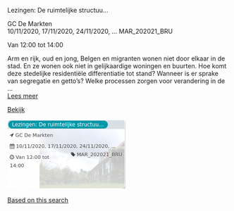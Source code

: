 Lezingen: De ruimtelijke structuu...

GC De Markten  
10/11/2020, 17/11/2020, 24/11/2020, ... MAR\_202021\_BRU  

Van 12:00 tot 14:00

  

Arm en rijk, oud en jong, Belgen en migranten wonen niet door elkaar in de stad. En ze wonen ook niet in gelijkaardige woningen en buurten. Hoe komt deze stedelijke residentiële differentiatie tot stand? Wanneer is er sprake van segregatie en getto’s? Welke processen zorgen voor verandering in de  ...  
[Lees meer](https://tickets.vgc.be/activity/subscribe/MAR_202021_BRU)

[Bekijk](https://tickets.vgc.be/ticketingActivity/subscribe/MAR_202021_BRU)

![](57020.png)

[Based on this search](https://tickets.vgc.be/activity/index?&vrijeplaatsen=1&Age%5B%5D=3%2C4&entity=244)